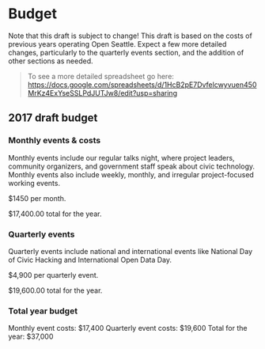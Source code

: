 # Budget

Note that this draft is subject to change! This draft is based on the costs of previous years operating Open Seattle. Expect a few more detailed changes, particularly to the quarterly events section, and the addition of other sections as needed.		

> To see a more detailed spreadsheet go here: https://docs.google.com/spreadsheets/d/1HcB2pE7Dvfelcwyvuen450MrKz4ExYseSSLPdJUTJw8/edit?usp=sharing

## 2017 draft budget

### Monthly events & costs

Monthly events include our regular talks night, where project leaders, community organizers, and government staff speak about civic technology. Monthly events also include weekly, monthly, and irregular project-focused working events.	

$1450 per month.

$17,400.00 total for the year.

### Quarterly events

Quarterly events include national and international events like National Day of Civic Hacking and International Open Data Day.	

$4,900 per quarterly event.

$19,600.00 total for the year.

### Total year budget

Monthly event costs: $17,400
Quarterly event costs: $19,600
Total for the year: $37,000
